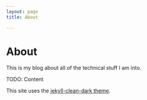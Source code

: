 ```yaml
---
layout: page 
title: About

---
```

About
====
This is my blog about all of the technical stuff I am into.

TODO: Content

This site uses the [jekyll-clean-dark theme](https://github.com/streetturtle/jekyll-clean-dark).